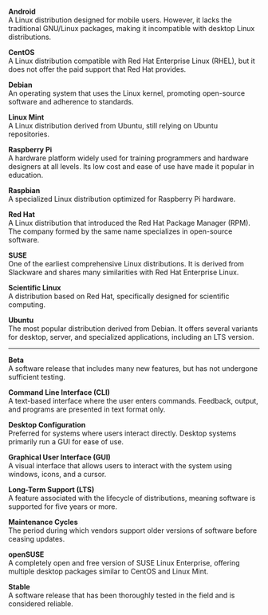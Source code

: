 **Android**  
A Linux distribution designed for mobile users. However, it lacks the traditional GNU/Linux packages, making it incompatible with desktop Linux distributions.  

**CentOS**  
A Linux distribution compatible with Red Hat Enterprise Linux (RHEL), but it does not offer the paid support that Red Hat provides.  

**Debian**  
An operating system that uses the Linux kernel, promoting open-source software and adherence to standards.  

**Linux Mint**  
A Linux distribution derived from Ubuntu, still relying on Ubuntu repositories.  

**Raspberry Pi**  
A hardware platform widely used for training programmers and hardware designers at all levels. Its low cost and ease of use have made it popular in education.  

**Raspbian**  
A specialized Linux distribution optimized for Raspberry Pi hardware.  

**Red Hat**  
A Linux distribution that introduced the Red Hat Package Manager (RPM). The company formed by the same name specializes in open-source software.  

**SUSE**  
One of the earliest comprehensive Linux distributions. It is derived from Slackware and shares many similarities with Red Hat Enterprise Linux.  

**Scientific Linux**  
A distribution based on Red Hat, specifically designed for scientific computing.  

**Ubuntu**  
The most popular distribution derived from Debian. It offers several variants for desktop, server, and specialized applications, including an LTS version.  

---

**Beta**  
A software release that includes many new features, but has not undergone sufficient testing.  

**Command Line Interface (CLI)**  
A text-based interface where the user enters commands. Feedback, output, and programs are presented in text format only.  

**Desktop Configuration**  
Preferred for systems where users interact directly. Desktop systems primarily run a GUI for ease of use.  

**Graphical User Interface (GUI)**  
A visual interface that allows users to interact with the system using windows, icons, and a cursor.  

**Long-Term Support (LTS)**  
A feature associated with the lifecycle of distributions, meaning software is supported for five years or more.  

**Maintenance Cycles**  
The period during which vendors support older versions of software before ceasing updates.  

**openSUSE**  
A completely open and free version of SUSE Linux Enterprise, offering multiple desktop packages similar to CentOS and Linux Mint.  

**Stable**  
A software release that has been thoroughly tested in the field and is considered reliable.  
